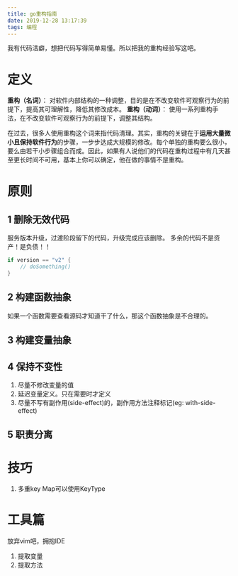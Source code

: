 ```yaml
---
title: go重构指南
date: 2019-12-28 13:17:39
tags: 编程
---
```


我有代码洁癖，想把代码写得简单易懂。所以把我的重构经验写这吧。

<!-- more -->

# 定义

**重构（名词）**： 对软件内部结构的一种调整，目的是在不改变软件可观察行为的前提下，提高其可理解性，降低其修改成本。
**重构（动词）**： 使用一系列重构手法，在不改变软件可观察行为的前提下，调整其结构。

在过去，很多人使用重构这个词来指代码清理。其实，重构的关键在于**运用大量微小且保持软件行为**的步骤，一步步达成大规模的修改。每个单独的重构要么很小，要么由若干小步骤组合而成。因此，如果有人说他们的代码在重构过程中有几天甚至更长时间不可用，基本上你可以确定，他在做的事情不是重构。


# 原则

## 1 删除无效代码

服务版本升级，过渡阶段留下的代码，升级完成应该删除。
多余的代码不是资产！是负债！！

```go
if version == "v2" {
    // doSomething()
}
```

## 2 构建函数抽象

如果一个函数需要查看源码才知道干了什么，那这个函数抽象是不合理的。

## 3 构建变量抽象

## 4 保持不变性

1. 尽量不修改变量的值
2. 延迟变量定义。只在需要时才定义
3. 尽量不写有副作用(side-effect)的，副作用方法注释标记(eg: with-side-effect)

## 5 职责分离

# 技巧

1. 多重key Map可以使用KeyType


# 工具篇

放弃vim吧，拥抱IDE

1. 提取变量
2. 提取方法
